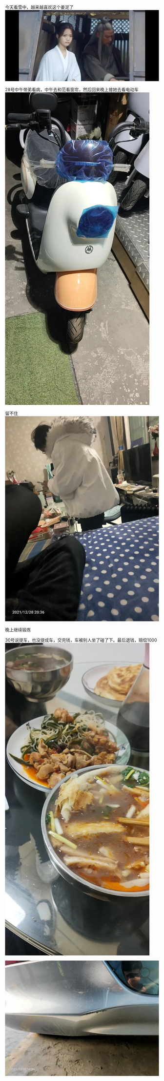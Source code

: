 今天看雪中，越来越喜欢这个姜泥了![](../../img/6904315-044c9356a57cfd93.jpg)


28号中午带弟看病，中午去和范看窗帘，然后回来晚上接她去看电动车
![](../../img/6904315-a489fc315773a2dc.jpg)

留不住![](../../img/6904315-80ec2c5e9a6b35c4.jpg)

晚上继续锻炼

30号说提车，也没提成车，交完钱，车被别人坐了碰了下。最后退钱，赔偿1000![](../../img/6904315-e6692289653f580e.jpg)

![](../../img/6904315-ed49f362d35add6a.jpg)
